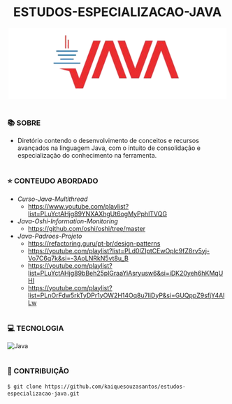 <h1 align=center>ESTUDOS-ESPECIALIZACAO-JAVA</h1>

<p align="center">
  <img src="java.png" width="500">
</p>

#
### 📚 SOBRE

- Diretório contendo o desenvolvimento de conceitos e recursos avançados na linguagem Java, com o intuito de consolidação e especialização do conhecimento na ferramenta.

#
### ⭐ CONTEUDO ABORDADO

- *Curso-Java-Multithread*
  - https://www.youtube.com/playlist?list=PLuYctAHjg89YNXAXhgUt6ogMyPphlTVQG
- *Java-Oshi-Information-Monitoring*
  - https://github.com/oshi/oshi/tree/master
- *Java-Padroes-Projeto*
  - https://refactoring.guru/pt-br/design-patterns
  - https://youtube.com/playlist?list=PLd0lZIptCEwOplc9fZ8rv5yj-Vo7C6q7k&si=-3AoLNRkN5vt8u_B
  - https://youtube.com/playlist?list=PLuYctAHjg89bBeh25plGraaYiAsryusw6&si=iDK20yeh6hKMqUHI
  - https://youtube.com/playlist?list=PLnOrFdw5rkTyDPr1yOW2H14Oq8u7IiDyP&si=GUQppZ9sfjY4AlLw 
#
### 💻 TECNOLOGIA
![Java](https://img.shields.io/badge/Java-0D1117?style=for-the-badge&logo=openjdk&logoColor=white&labelColor=0D1117)&nbsp;

#
### 🔗 CONTRIBUIÇÃO

```
$ git clone https://github.com/kaiquesouzasantos/estudos-especializacao-java.git 
```
